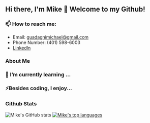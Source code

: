 ## Hi there, I'm Mike 👋 Welcome to my Github!

### 📫 How to reach me:
- Email: guadagnimichael@gmail.com
- Phone Number: (401) 598-6003
- [LinkedIn](https://www.linkedin.com/in/michael-guadagni-041461184/)

### About Me
####

### 🌱 I’m currently learning ...
####

### ⚡Besides coding, I enjoy...
####

### Github Stats
![Mike's GitHub stats](https://github-readme-stats.vercel.app/api?username=mguadagni&show_icons=true&theme=merko) 
[![Mike's top languages](https://github-readme-stats.vercel.app/api/top-langs/?username=mguadagni&theme=blue-green)](https://github.com/mguadagni/github-readme-stats)

<!--
**mguadagni/mguadagni** is a ✨ _special_ ✨ repository because its `README.md` (this file) appears on your GitHub profile.

Here are some ideas to get you started:

- 🔭 I’m currently working on ...
- 🌱 I’m currently learning ...
- 👯 I’m looking to collaborate on ...
- 🤔 I’m looking for help with ...
- 💬 Ask me about ...
- 📫 How to reach me: ...
- 😄 Pronouns: ...
- ⚡ Fun fact: ...
-->
